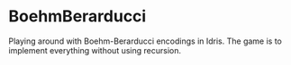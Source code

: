 # BoehmBerarducci

Playing around with Boehm-Berarducci encodings in Idris.
The game is to implement everything without using recursion.
